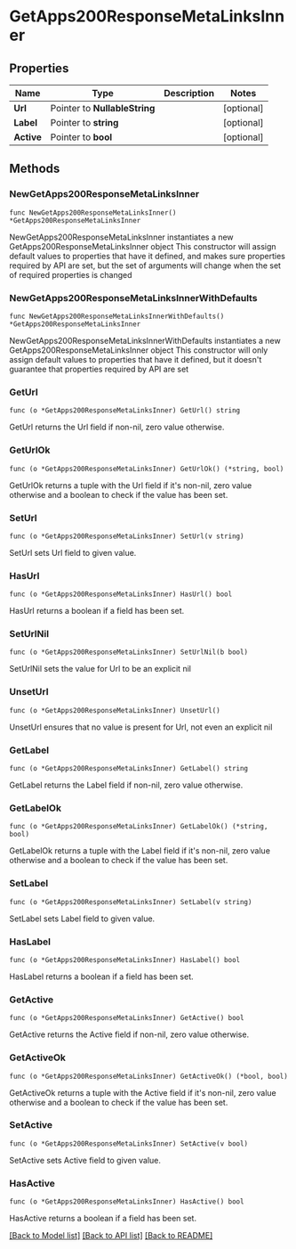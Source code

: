 # GetApps200ResponseMetaLinksInner

## Properties

Name | Type | Description | Notes
------------ | ------------- | ------------- | -------------
**Url** | Pointer to **NullableString** |  | [optional] 
**Label** | Pointer to **string** |  | [optional] 
**Active** | Pointer to **bool** |  | [optional] 

## Methods

### NewGetApps200ResponseMetaLinksInner

`func NewGetApps200ResponseMetaLinksInner() *GetApps200ResponseMetaLinksInner`

NewGetApps200ResponseMetaLinksInner instantiates a new GetApps200ResponseMetaLinksInner object
This constructor will assign default values to properties that have it defined,
and makes sure properties required by API are set, but the set of arguments
will change when the set of required properties is changed

### NewGetApps200ResponseMetaLinksInnerWithDefaults

`func NewGetApps200ResponseMetaLinksInnerWithDefaults() *GetApps200ResponseMetaLinksInner`

NewGetApps200ResponseMetaLinksInnerWithDefaults instantiates a new GetApps200ResponseMetaLinksInner object
This constructor will only assign default values to properties that have it defined,
but it doesn't guarantee that properties required by API are set

### GetUrl

`func (o *GetApps200ResponseMetaLinksInner) GetUrl() string`

GetUrl returns the Url field if non-nil, zero value otherwise.

### GetUrlOk

`func (o *GetApps200ResponseMetaLinksInner) GetUrlOk() (*string, bool)`

GetUrlOk returns a tuple with the Url field if it's non-nil, zero value otherwise
and a boolean to check if the value has been set.

### SetUrl

`func (o *GetApps200ResponseMetaLinksInner) SetUrl(v string)`

SetUrl sets Url field to given value.

### HasUrl

`func (o *GetApps200ResponseMetaLinksInner) HasUrl() bool`

HasUrl returns a boolean if a field has been set.

### SetUrlNil

`func (o *GetApps200ResponseMetaLinksInner) SetUrlNil(b bool)`

 SetUrlNil sets the value for Url to be an explicit nil

### UnsetUrl
`func (o *GetApps200ResponseMetaLinksInner) UnsetUrl()`

UnsetUrl ensures that no value is present for Url, not even an explicit nil
### GetLabel

`func (o *GetApps200ResponseMetaLinksInner) GetLabel() string`

GetLabel returns the Label field if non-nil, zero value otherwise.

### GetLabelOk

`func (o *GetApps200ResponseMetaLinksInner) GetLabelOk() (*string, bool)`

GetLabelOk returns a tuple with the Label field if it's non-nil, zero value otherwise
and a boolean to check if the value has been set.

### SetLabel

`func (o *GetApps200ResponseMetaLinksInner) SetLabel(v string)`

SetLabel sets Label field to given value.

### HasLabel

`func (o *GetApps200ResponseMetaLinksInner) HasLabel() bool`

HasLabel returns a boolean if a field has been set.

### GetActive

`func (o *GetApps200ResponseMetaLinksInner) GetActive() bool`

GetActive returns the Active field if non-nil, zero value otherwise.

### GetActiveOk

`func (o *GetApps200ResponseMetaLinksInner) GetActiveOk() (*bool, bool)`

GetActiveOk returns a tuple with the Active field if it's non-nil, zero value otherwise
and a boolean to check if the value has been set.

### SetActive

`func (o *GetApps200ResponseMetaLinksInner) SetActive(v bool)`

SetActive sets Active field to given value.

### HasActive

`func (o *GetApps200ResponseMetaLinksInner) HasActive() bool`

HasActive returns a boolean if a field has been set.


[[Back to Model list]](../README.md#documentation-for-models) [[Back to API list]](../README.md#documentation-for-api-endpoints) [[Back to README]](../README.md)


